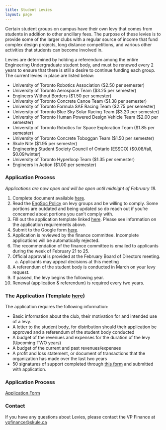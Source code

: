 ```yaml
---
title: Student Levies
layout: page
---
```


<p>Certain student groups on campus have their own levy that comes from students in addition to other ancillary fees. The purpose of these levies is to provide some of the larger clubs with a regular source of income that fund complex design projects, long distance competitions, and various other activities that students can become involved in.</p>
<p>Levies are determined by holding a referendum among the entire Engineering Undergraduate student body, and must be renewed every 2 years to ensure that there is still a desire to continue funding each group. The current levies in place are listed below:</p>
<ul>
    <li>University of Toronto Robotics Association ($2.50 per semester)</li>
    <li>University of Toronto Aerospace Team ($3.25 per semester)</li>
    <li>Engineers Without Borders ($1.50 per semester)</li>
    <li>University of Toronto Concrete Canoe Team ($1.38 per semester)</li>
    <li>University of Toronto Formula SAE Racing Team ($2.75 per semester)</li>
    <li>University of Toronto Blue Sky Solar Racing Team ($3.20 per semester)</li>
    <li>University of Toronto Human Powered Design Vehicle Team ($2.00 per semester)</li>
    <li>University of Toronto Robotics for Space Exploration Team ($1.85 per semester)</li>
    <li>University of Toronto Concrete Toboggan Team ($1.50 per semester)</li>
    <li>Skule Nite ($1.95 per semester)</li>
    <li>Engineering Student Society Council of Ontario (ESSCO) ($0.08/fall, $0.09/winter)</li>
    <li>University of Toronto Hyperloop Team ($1.35 per semester)</li>
    <li>Engineers In Action ($1.00 per semester)</li>
</ul>
<h3>Application Process</h3>
<p><i>Applications are now open and will be open until midnight of February 18. </i></p>
<ol>
    <li>Complete document available <a href="https://docs.google.com/document/d/1ygTlND43SIQGWqfn4tCn63fGv_zr-oXh1-QRqdUAQjM/edit">here</a>.</li>
    <li>Read the <a href="https://drive.google.com/file/d/1h9RiVSQF4GSwvYrRV6cqZ8V4njTNLB6e/view">EngSoc Policy</a> on levy groups and be willing to comply. Some portions are outdated and being updated so do reach out if you’re concerned about portions you can’t comply with.</li>
    <li>Fill out the application template linked <a href="https://docs.google.com/spreadsheets/d/1jaVvAqiJki2_HwtyjoKFI1qNkZTQVk6j/edit#gid=868968389">here</a>. Please see information on the application requirements above.</li>
    <li>Submit to the Google form <a href="https://docs.google.com/forms/d/e/1FAIpQLScQn8lEZkwgABxMy2vJy4_Cz1exs6s4hivDaCaq6w9stDbRLQ/viewform">here</a>.</li>
    <li>Application is reviewed by the finance committee. Incomplete applications will be automatically rejected. </li>
    <li>The recommendation of the finance committee is emailed to applicants during the week of February 21 to 25.</li>
    <li>Official approval is provided at the February Board of Directors meeting. <ol style="list-style:lower-alpha;">
            <li>Applicants may appeal decisions at this meeting</li>
        </ol>
    </li>
    <li>A referendum of the student body is conducted in March on your levy request.</li>
    <li>If passed, the levy begins the following year.</li>
    <li>Renewal (application & referendum) is required every two years.</li>
</ol>
<h3>The Application (Template <a href="https://docs.google.com/spreadsheets/d/1jaVvAqiJki2_HwtyjoKFI1qNkZTQVk6j/edit#gid=868968389">here</a>)</h3>
<p>The application requires the following information:</p>
<ul>
    <li>Basic information about the club, their motivation for and intended use of a levy. </li>
    <li>A letter to the student body, for distribution should their application be approved and a referendum of the student body conducted</li>
    <li>A budget of the revenues and expenses for the duration of the levy (Upcoming TWO years)</li>
    <li>A budget of the current and past revenues/expenses</li>
    <li>A profit and loss statement, or document of transactions that the organization has made over the last two years </li>
    <li>50 signatures of support completed through <a href="https://docs.google.com/document/d/1J6svfUW0_03NQMRiVzlvdCBXQThysmVERe1BZUcmPKU/edit">this form</a> and submitted with application.</li>
</ul>
<h3>Application Process</h3> <a class="button is-primary" href="https://docs.google.com/forms/d/e/1FAIpQLSfiQFTOcnVdR47qPRT8Phs8cb8A2LqBm44FPRnq6wrJe-QGMQ/viewform ">Application Form</a>
<h3>Contact</h3>
<p>If you have any questions about Levies, please contact the VP Finance at <a class="has-text-warning" href="mailto:vpfinance@skule.ca">vpfinance@skule.ca</a>